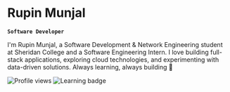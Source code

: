 # Rupin Munjal

**`Software Developer`**

I'm Rupin Munjal, a Software Development & Network Engineering student at Sheridan College and a Software Engineering Intern. I love building full-stack applications, exploring cloud technologies, and experimenting with data-driven solutions. Always learning, always building 🚀 

   <p align="left">
        <img src="https://komarev.com/ghpvc/?username=rupinmunjal&style=for-the-badge&color=blue" alt="Profile views" title="Profile views"/>
         <img src="https://img.shields.io/badge/Always%20Learning-yes!-brightgreen?style=for-the-badge" alt="Learning badge" title="Always learning"/>
   </p>
